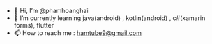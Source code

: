 - 👋 Hi, I’m @phamhoanghai
- 🌱 I’m currently learning java(android) , kotlin(android) , c#(xamarin forms), flutter
- 📫 How to reach me : hamtube9@gmail.com

<!---
hamtube9/hamtube9 is a ✨ special ✨ repository because its `README.md` (this file) appears on your GitHub profile.
You can click the Preview link to take a look at your changes.
--->
